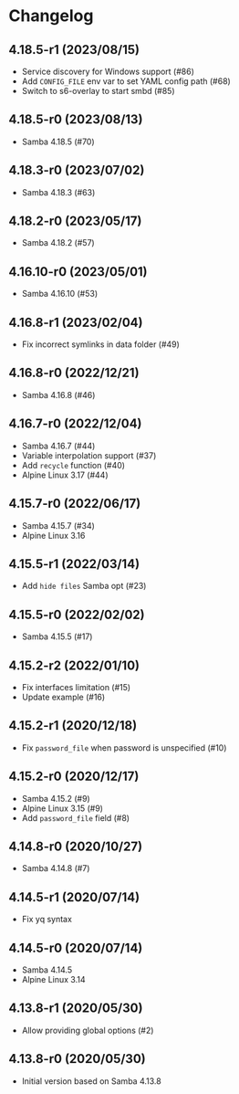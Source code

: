 # Changelog

## 4.18.5-r1 (2023/08/15)

* Service discovery for Windows support (#86)
* Add `CONFIG_FILE` env var to set YAML config path (#68)
* Switch to s6-overlay to start smbd (#85)

## 4.18.5-r0 (2023/08/13)

* Samba 4.18.5 (#70)

## 4.18.3-r0 (2023/07/02)

* Samba 4.18.3 (#63)

## 4.18.2-r0 (2023/05/17)

* Samba 4.18.2 (#57)

## 4.16.10-r0 (2023/05/01)

* Samba 4.16.10 (#53)

## 4.16.8-r1 (2023/02/04)

* Fix incorrect symlinks in data folder (#49)

## 4.16.8-r0 (2022/12/21)

* Samba 4.16.8 (#46)

## 4.16.7-r0 (2022/12/04)

* Samba 4.16.7 (#44)
* Variable interpolation support (#37)
* Add `recycle` function (#40)
* Alpine Linux 3.17 (#44)

## 4.15.7-r0 (2022/06/17)

* Samba 4.15.7 (#34)
* Alpine Linux 3.16

## 4.15.5-r1 (2022/03/14)

* Add `hide files` Samba opt (#23)

## 4.15.5-r0 (2022/02/02)

* Samba 4.15.5 (#17)

## 4.15.2-r2 (2022/01/10)

* Fix interfaces limitation (#15)
* Update example (#16)

## 4.15.2-r1 (2020/12/18)

* Fix `password_file` when password is unspecified (#10)

## 4.15.2-r0 (2020/12/17)

* Samba 4.15.2 (#9)
* Alpine Linux 3.15 (#9)
* Add `password_file` field (#8)

## 4.14.8-r0 (2020/10/27)

* Samba 4.14.8 (#7)

## 4.14.5-r1 (2020/07/14)

* Fix yq syntax

## 4.14.5-r0 (2020/07/14)

* Samba 4.14.5
* Alpine Linux 3.14

## 4.13.8-r1 (2020/05/30)

* Allow providing global options (#2)

## 4.13.8-r0 (2020/05/30)

* Initial version based on Samba 4.13.8
